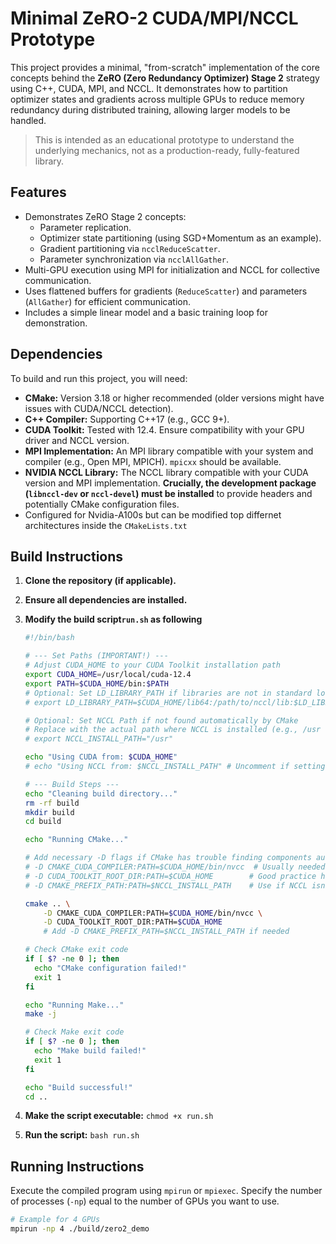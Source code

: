 # Minimal ZeRO-2 CUDA/MPI/NCCL Prototype

This project provides a minimal, "from-scratch" implementation of the core concepts behind the **ZeRO (Zero Redundancy Optimizer) Stage 2** strategy using C++, CUDA, MPI, and NCCL. It demonstrates how to partition optimizer states and gradients across multiple GPUs to reduce memory redundancy during distributed training, allowing larger models to be handled.

> This is intended as an educational prototype to understand the underlying mechanics, not as a production-ready, fully-featured library.

## Features

* Demonstrates ZeRO Stage 2 concepts:
    * Parameter replication.
    * Optimizer state partitioning (using SGD+Momentum as an example).
    * Gradient partitioning via `ncclReduceScatter`.
    * Parameter synchronization via `ncclAllGather`.
* Multi-GPU execution using MPI for initialization and NCCL for collective communication.
* Uses flattened buffers for gradients (`ReduceScatter`) and parameters (`AllGather`) for efficient communication.
* Includes a simple linear model and a basic training loop for demonstration.

## Dependencies

To build and run this project, you will need:

* **CMake:** Version 3.18 or higher recommended (older versions might have issues with CUDA/NCCL detection).
* **C++ Compiler:** Supporting C++17 (e.g., GCC 9+).
* **CUDA Toolkit:** Tested with 12.4. Ensure compatibility with your GPU driver and NCCL version.
* **MPI Implementation:** An MPI library compatible with your system and compiler (e.g., Open MPI, MPICH). `mpicxx` should be available.
* **NVIDIA NCCL Library:** The NCCL library compatible with your CUDA version and MPI implementation. **Crucially, the development package (`libnccl-dev` or `nccl-devel`) must be installed** to provide headers and potentially CMake configuration files.
* Configured for Nvidia-A100s but can be modified top differnet architectures inside the `CMakeLists.txt`

## Build Instructions

1.  **Clone the repository (if applicable).**
2.  **Ensure all dependencies are installed.**
3.  **Modify the build script`run.sh` as following**

    ```bash
    #!/bin/bash

    # --- Set Paths (IMPORTANT!) ---
    # Adjust CUDA_HOME to your CUDA Toolkit installation path
    export CUDA_HOME=/usr/local/cuda-12.4
    export PATH=$CUDA_HOME/bin:$PATH
    # Optional: Set LD_LIBRARY_PATH if libraries are not in standard locations
    # export LD_LIBRARY_PATH=$CUDA_HOME/lib64:/path/to/nccl/lib:$LD_LIBRARY_PATH

    # Optional: Set NCCL Path if not found automatically by CMake
    # Replace with the actual path where NCCL is installed (e.g., /usr or /usr/local/nccl-xyz)
    # export NCCL_INSTALL_PATH="/usr"

    echo "Using CUDA from: $CUDA_HOME"
    # echo "Using NCCL from: $NCCL_INSTALL_PATH" # Uncomment if setting NCCL path

    # --- Build Steps ---
    echo "Cleaning build directory..."
    rm -rf build
    mkdir build
    cd build

    echo "Running CMake..."

    # Add necessary -D flags if CMake has trouble finding components automatically
    # -D CMAKE_CUDA_COMPILER:PATH=$CUDA_HOME/bin/nvcc  # Usually needed if multiple CUDA versions exist
    # -D CUDA_TOOLKIT_ROOT_DIR:PATH=$CUDA_HOME        # Good practice hint
    # -D CMAKE_PREFIX_PATH:PATH=$NCCL_INSTALL_PATH    # Use if NCCL isn't found automatically

    cmake .. \
        -D CMAKE_CUDA_COMPILER:PATH=$CUDA_HOME/bin/nvcc \
        -D CUDA_TOOLKIT_ROOT_DIR:PATH=$CUDA_HOME
        # Add -D CMAKE_PREFIX_PATH=$NCCL_INSTALL_PATH if needed

    # Check CMake exit code
    if [ $? -ne 0 ]; then
      echo "CMake configuration failed!"
      exit 1
    fi

    echo "Running Make..."
    make -j

    # Check Make exit code
    if [ $? -ne 0 ]; then
      echo "Make build failed!"
      exit 1
    fi

    echo "Build successful!"
    cd ..
    ```
4.  **Make the script executable:** `chmod +x run.sh`
5.  **Run the script:** `bash run.sh`

## Running Instructions

Execute the compiled program using `mpirun` or `mpiexec`. Specify the number of processes (`-np`) equal to the number of GPUs you want to use.

```bash
# Example for 4 GPUs
mpirun -np 4 ./build/zero2_demo
```

